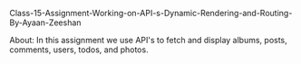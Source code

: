 
Class-15-Assignment-Working-on-API-s-Dynamic-Rendering-and-Routing-By-Ayaan-Zeeshan

About:
In this assignment we use API's to fetch and display albums, posts, comments, users, todos, and photos.
